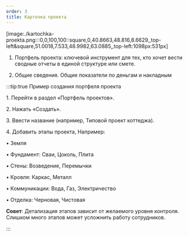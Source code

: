 ```yaml
---
order: 3
title: Карточка проекта
---
```


[image:./kartochka-proekta.png:::0,0,100,100::square,0,40.8663,48.816,8.6629,,top-left&square,51.0018,7.533,48.9982,63.0885,,top-left:1098px:531px]



1. Портфель проекта: ключевой инструмент для тех, кто хочет вести сводные отчеты в единой структуре или смете.

2. Общие сведения. Общие показатели по деньгам и накладным

:::tip:true Пример создания портфеля проекта

1\.	Перейти в раздел «Портфель проектов».

2\.	Нажать «Создать».

3\.	Ввести название (например, Типовой проект коттеджа).

4\.	Добавить этапы проекта, Например:

•	Земля

•	Фундамент: Сваи, Цоколь, Плита

•	Стены: Возведение, Перемычки

•	Кровля: Каркас, Металл

•	Коммуникации: Вода, Газ, Электричество

•	Отделка: Черновая, Чистовая



**Совет**: Детализация этапов зависит от желаемого уровня контроля. Слишком много этапов может усложнить работу сотрудников.



:::